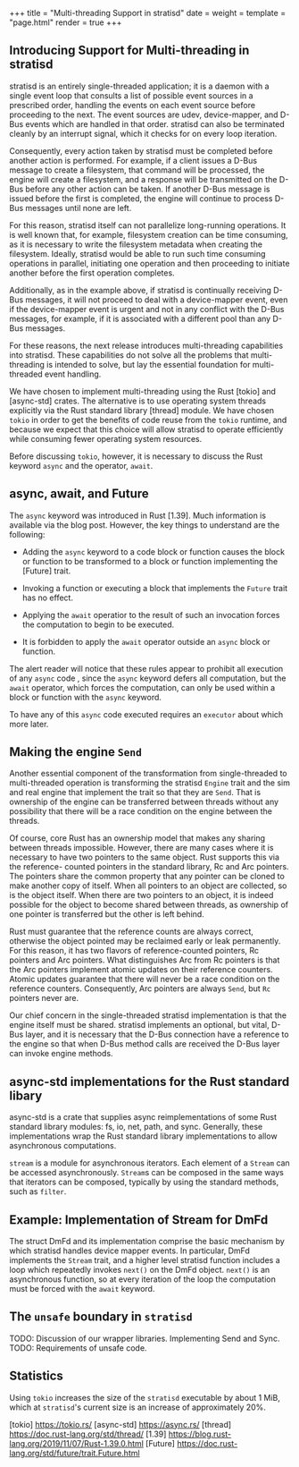 +++
title = "Multi-threading Support in stratisd"
date =
weight =
template = "page.html"
render = true
+++

Introducing Support for Multi-threading in stratisd
---------------------------------------------------

stratisd is an entirely single-threaded application;
it is a daemon with a single event loop that consults a list of possible
event sources in a prescribed order, handling the events on each event
source before proceeding to the next.
The event sources are udev, device-mapper, and D-Bus events which are
handled in that order. stratisd can also be terminated cleanly by an
interrupt signal, which it checks for on every loop iteration.

Consequently, every action taken by stratisd must be completed before
another action is performed. For example, if a client issues a D-Bus message
to create a filesystem, that command will be processed, the engine will
create a filesystem, and a response will be transmitted on the D-Bus before
any other action can be taken. If another D-Bus message is issued before the
first is completed, the engine will continue to process D-Bus messages until
none are left.

For this reason, stratisd itself can not parallelize long-running
operations. It is well known that, for example, filesystem creation can be
time consuming, as it is necessary to write the filesystem metadata when
creating the filesystem. Ideally, stratisd would be able to run such time
consuming operations in parallel, initiating one operation and then
proceeding to initiate another before the first operation completes.

Additionally, as in the example above, if stratisd is continually receiving
D-Bus messages, it will not proceed to deal with a device-mapper event,
even if the device-mapper event is urgent and not in any conflict with the
D-Bus messages, for example, if it is associated with a different pool than
any D-Bus messages.

For these reasons, the next release introduces multi-threading capabilities
into stratisd. These capabilities do not solve all the problems that multi-
threading is intended to solve, but lay the essential foundation for multi-
threaded event handling.

We have chosen to implement multi-threading using the Rust [tokio] and
[async-std] crates.
The alternative is to use operating system threads explicitly via the
Rust standard library [thread] module. We have chosen `tokio` in order to
get the benefits of code reuse from the `tokio` runtime, and because we
expect that this choice will allow stratisd to operate efficiently while
consuming fewer operating system resources.

Before discussing `tokio`, however, it is necessary to discuss the Rust
keyword `async` and the operator, `await`.

async, await, and Future
------------------------
The `async` keyword was introduced in Rust [1.39]. Much information is
available
via the blog post. However, the key things to understand are the following:

* Adding the `async` keyword to a code block or function causes the block
or function to be transformed to a block or function implementing the
[Future] trait.

* Invoking a function or executing a block that implements the `Future` trait
has no effect.

* Applying the `await` operatior to the result of such an invocation forces
the computation to begin to be executed.

* It is forbidden to apply the `await` operator outside an `async` block or
function.

The alert reader will notice that these rules appear to prohibit all execution
of any `async` code , since the `async` keyword defers
all computation, but the `await` operator, which forces the computation,
can only be used within a block or function with the `async` keyword.

To have any of this `async` code executed requires an `executor` about which
more later.

Making the engine `Send`
-----------------------
Another essential component of the transformation from single-threaded to
multi-threaded operation
is transforming the stratisd `Engine` trait and the sim
and real engine that implement the trait so that they are `Send`. That is
ownership of the engine can be transferred between threads without any
possibility that there will be a race condition on the engine between
the threads.

Of course, core Rust has an ownership model that makes any sharing between
threads impossible. However, there are many cases where it is necessary to
have two pointers to the same object. Rust supports this via the reference-
counted pointers in the standard library, Rc and Arc pointers. The
pointers share the common property that any pointer can be cloned to
make another copy of itself. When all pointers to an object are collected,
so is the object itself. When there are two pointers to an object, it is
indeed possible for the object to become shared between threads, as ownership
of one pointer is transferred but the other is left behind.

Rust must guarantee that the reference counts are always correct, otherwise
the object pointed may be reclaimed early or leak permanently. For this
reason, it has two flavors of reference-counted pointers,
Rc pointers and Arc pointers. What distinguishes Arc from Rc pointers is that
the Arc pointers implement atomic updates on their reference counters. Atomic
updates
guarantee that there will never be a race condition on the reference counters.
Consequently, Arc pointers are always `Send`, but `Rc` pointers never are.

Our chief concern in the single-threaded stratisd implementation is that
the engine itself must be shared. stratisd implements an optional, but
vital, D-Bus layer, and it is necessary that the D-Bus connection have
a reference to the engine so that when D-Bus method calls are received
the D-Bus layer can invoke engine methods.

async-std implementations for the Rust standard libary
------------------------------------------------------
async-std is a crate that supplies async reimplementations of some Rust standard
library modules: fs, io, net, path, and
sync. Generally, these implementations wrap the Rust standard library
implementations to allow asynchronous computations.

`stream` is a module for asynchronous iterators. Each
element of a `Stream` can be accessed asynchronously. `Stream`s can be
composed in the same ways that iterators can be composed, typically by
using the standard methods, such as `filter`.

Example: Implementation of Stream for DmFd
------------------------------------------
The struct DmFd and its implementation comprise the basic mechanism by
which stratisd handles device mapper events. In particular, DmFd implements
the `Stream` trait, and a higher level stratisd function includes a loop
which repeatedly invokes `next()` on the DmFd object. `next()` is an
asynchronous function, so at every iteration of the loop the computation
must be forced with the `await` keyword.

The `unsafe` boundary in `stratisd`
----------------------------------
TODO: Discussion of our wrapper libraries. Implementing Send and Sync.
TODO: Requirements of unsafe code.

Statistics
----------
Using `tokio` increases the size of the `stratisd` executable by about 1 MiB,
which at `stratisd`'s current size is an increase of approximately 20%.

<!-- more -->

[tokio] https://tokio.rs/
[async-std] https://async.rs/
[thread] https://doc.rust-lang.org/std/thread/
[1.39] https://blog.rust-lang.org/2019/11/07/Rust-1.39.0.html
[Future] https://doc.rust-lang.org/std/future/trait.Future.html
